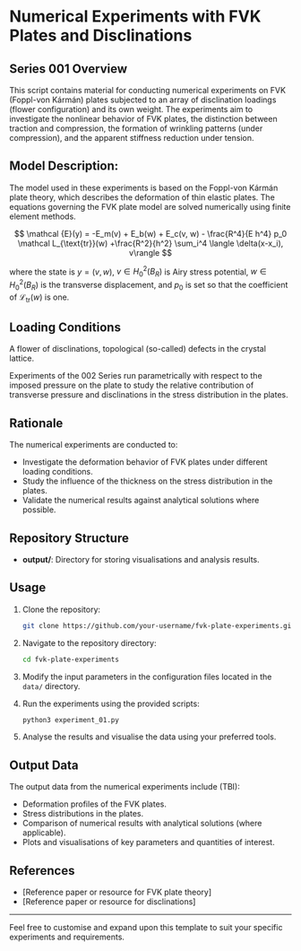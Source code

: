 # Numerical Experiments with FVK Plates and Disclinations

## Series 001 Overview

This script contains material for conducting numerical experiments on FVK (Foppl-von Kármán) plates subjected to an array of disclination loadings (flower configuration) and its own weight. The experiments aim to investigate the nonlinear behavior of FVK plates, the distinction between traction and compression, the formation of wrinkling patterns (under compression), and the apparent stiffness reduction under tension.

## Model Description:

The model used in these experiments is based on the Foppl-von Kármán plate theory, which describes the deformation of thin elastic plates. The equations governing the FVK plate model are solved numerically using finite element methods.

$$
\mathcal {E}(y) = -E_m(v) + E_b(w) + E_c(v, w) - \frac{R^4}{E h^4} p_0 \mathcal L_{\text{tr}}(w) +\frac{R^2}{h^2} \sum_i^4 \langle \delta(x-x_i), v\rangle
$$

where the state is $y=(v, w)$, $v\in H^2_0(B_R)$ is Airy stress potential, $w\in H^2_0(B_R)$ is the transverse displacement, and $p_0$ is set so that the coefficient of $\mathcal L_{\text{tr}}(w)$ is one.

## Loading Conditions

A flower of disclinations, topological (so-called) defects in the crystal lattice.

Experiments of the 002 Series run parametrically with respect to the imposed pressure on the plate to study the relative contribution of transverse pressure and disclinations in the stress distribution in the plates.

## Rationale

The numerical experiments are conducted to:

-   Investigate the deformation behavior of FVK plates under different loading conditions.
-   Study the influence of the thickness on the stress distribution in the plates.
-   Validate the numerical results against analytical solutions where possible.

## Repository Structure

-   **output/**: Directory for storing visualisations and analysis results.

## Usage

1. Clone the repository:

    ```bash
    git clone https://github.com/your-username/fvk-plate-experiments.git
    ```

2. Navigate to the repository directory:

    ```bash
    cd fvk-plate-experiments
    ```

3. Modify the input parameters in the configuration files located in the `data/` directory.

4. Run the experiments using the provided scripts:

    ```bash
    python3 experiment_01.py
    ```

5. Analyse the results and visualise the data using your preferred tools.

## Output Data

The output data from the numerical experiments include (TBI):

-   Deformation profiles of the FVK plates.
-   Stress distributions in the plates.
-   Comparison of numerical results with analytical solutions (where applicable).
-   Plots and visualisations of key parameters and quantities of interest.

## References

-   [Reference paper or resource for FVK plate theory]
-   [Reference paper or resource for disclinations]

---

Feel free to customise and expand upon this template to suit your specific experiments and requirements.
